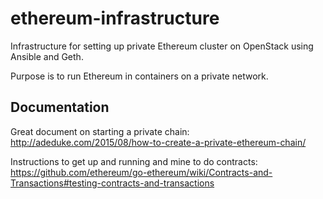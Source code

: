 # ethereum-infrastructure
Infrastructure for setting up private Ethereum cluster on OpenStack using Ansible and Geth. 

Purpose is to run Ethereum in containers on a private network. 

## Documentation

Great document on starting a private chain:
http://adeduke.com/2015/08/how-to-create-a-private-ethereum-chain/

Instructions to get up and running and mine to do contracts: 
https://github.com/ethereum/go-ethereum/wiki/Contracts-and-Transactions#testing-contracts-and-transactions
